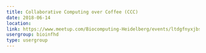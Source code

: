 ```yaml
---
title: Collaborative Computing over Coffee (CCC)
date: 2018-06-14
location: 
link: https://www.meetup.com/Biocomputing-Heidelberg/events/ltdgfnyxjbsb/
usergroup: bioinfhd
type: usergroup
---
```


